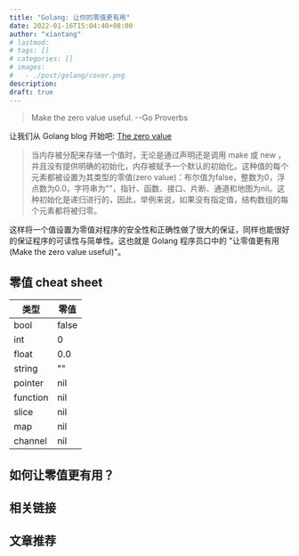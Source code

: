 ```yaml
---
title: "Golang: 让你的零值更有用"
date: 2022-01-16T15:04:40+08:00
author: "xiantang"
# lastmod: 
# tags: []
# categories: []
# images:
#   - ./post/golang/cover.png
description:
draft: true
---
```



<!-- 
* 总是会先写一句话，同步背景和上下文
* 评论式写作引用一些大牛说的话
* 多一些有趣的跳转链接
* 在文章末尾推荐一些有趣的链接
* 先写提纲，再写内容 -->

> Make the zero value useful.
                        --Go Proverbs

让我们从 Golang blog 开始吧: [The zero value](https://go.dev/ref/spec#The_zero_value)
> 当内存被分配来存储一个值时，无论是通过声明还是调用 make 或 new ，并且没有提供明确的初始化，内存被赋予一个默认的初始化。这种值的每个元素都被设置为其类型的零值(zero value)：布尔值为false，整数为0，浮点数为0.0，字符串为""，指针、函数、接口、片断、通道和地图为nil。这种初始化是递归进行的，因此，举例来说，如果没有指定值，结构数组的每个元素都将被归零。

这样将一个值设置为零值对程序的安全性和正确性做了很大的保证，同样也能很好的保证程序的可读性与简单性。这也就是 Golang 程序员口中的 "让零值更有用 (Make the zero value useful)"。

## 零值 cheat sheet

| 类型 | 零值 |
| --- | --- |
| bool | false |
| int | 0 |
| float | 0.0 |
| string | "" |
| pointer | nil |
| function | nil |
| slice | nil |
| map | nil |
| channel | nil |

## 如何让零值更有用？

## 相关链接

## 文章推荐
